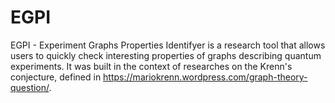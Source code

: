 # EGPI
EGPI - Experiment Graphs Properties Identifyer is a research tool that allows users to quickly check interesting properties of graphs describing quantum experiments. It was built in the context of researches on the Krenn's conjecture, defined in https://mariokrenn.wordpress.com/graph-theory-question/.

